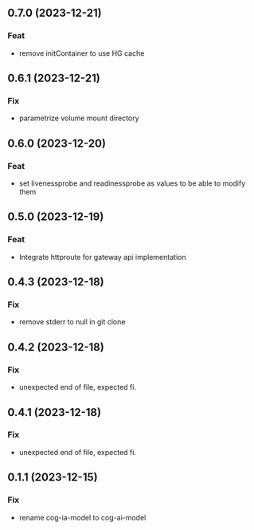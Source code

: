## 0.7.0 (2023-12-21)

### Feat

- remove initContainer to use HG cache

## 0.6.1 (2023-12-21)

### Fix

- parametrize volume mount directory

## 0.6.0 (2023-12-20)

### Feat

- set livenessprobe and readinessprobe as values to be able to modify them

## 0.5.0 (2023-12-19)

### Feat

- Integrate httproute for gateway api implementation

## 0.4.3 (2023-12-18)

### Fix

- remove stderr to null in git clone

## 0.4.2 (2023-12-18)

### Fix

- unexpected end of file, expected fi.

## 0.4.1 (2023-12-18)

### Fix

- unexpected end of file, expected fi.

## 0.1.1 (2023-12-15)

### Fix

- rename cog-ia-model to cog-ai-model















